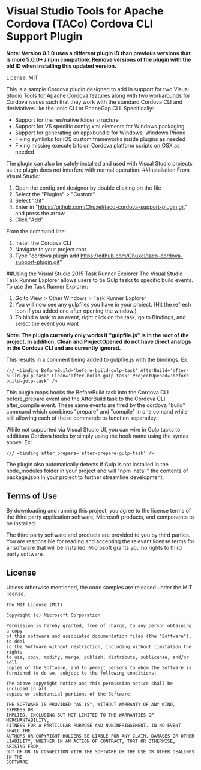 Visual Studio Tools for Apache Cordova (TACo) Cordova CLI Support Plugin
===============
**Note: Version 0.1.0 uses a different plugin ID than previous versions that is more 5.0.0+ / npm compatible. Remove versions of the plugin with the old ID when installing this updated version.**

License: MIT

This is a sample Cordova plugin designed to add in support for two Visual Studio [Tools for Apache Cordova](http://aka.ms/cordova) features along with two workarounds for Cordova issues such that they work with the standard Cordova CLI and deriviatives like the Ionic CLI or PhoneGap CLI. Specifically:

- Support for the res/native folder structure
- Support for VS specific config.xml elements for Windows packaging
- Support for generating an appxbundle for Windows, Windows Phone
- Fixing symlinks for iOS custom frameworks inside plugins as needed
- Fixing missing execute bits on Cordova platform scripts on OSX as needed

The plugin can also be safely installed and used with Visual Studio projects as the plugin does not interfere with normal operation.
##Installation
From Visual Studio:

1. Open the config.xml designer by double clicking on the file
2. Select the "Plugins" > "Custom"
3. Select "Git"
3. Enter in "https://github.com/Chuxel/taco-cordova-support-plugin.git" and press the arrow
4. Click "Add"

From the command line:

1. Install the Cordova CLI
2. Navigate to your project root
3. Type "cordova plugin add https://github.com/Chuxel/taco-cordova-support-plugin.git"

##Using the Visual Studio 2015 Task Runner Explorer
The Visual Studio Task Runner Explorer allows users to tie Gulp tasks to specific build events. To use the Task Runner Explorer:

1. Go to View > Other Windows > Task Runner Explorer
2. You will now see any gulpfiles you have in your project. (Hit the refresh icon if you added one after opening the window.)
3. To bind a task to an event, right click on the task, go to Bindings, and select the event you want

**Note: The plugin currently only works if "gulpfile.js" is in the root of the project. In addition, Clean and ProjectOpened do not have direct analogs in the Cordova CLI and are currently ignored.**

This results in a comment being added to gulpfile.js with the bindings.  Ex:
~~~~~~~~~~~~~~~~~~~~~~~~~~~~~~~~~~~~~~~~~~~~~~~~~~~~~~~~~~~~~~~~~~~~~~~~~~~~~~~~
/// <binding BeforeBuild='before-build-gulp-task' AfterBuild='after-build-gulp-task' Clean='after-build-gulp-task' ProjectOpened='before-build-gulp-task' />
~~~~~~~~~~~~~~~~~~~~~~~~~~~~~~~~~~~~~~~~~~~~~~~~~~~~~~~~~~~~~~~~~~~~~~~~~~~~~~~~

This plugin maps hooks the BeforeBuild task into the Cordova CLI before\_prepare event and the AfterBuild task to the Cordova CLI after\_compile event.  These same events are fired by the cordova "build" command which combines "prepare" and "compile" in one comand while still allowing each of these commands to function separatley.

While not supported via Visual Studio UI, you can wire in Gulp tasks to additiona Cordova hooks by simply using the hook name using the syntax above. Ex:
~~~~~~~~~~~~~~~~~~~~~~~~~~~~~~~~~~~~~~~~~~~~~~~~~~~~~~~~~~~~~~~~~~~~~~~~~~~~~~~~
/// <binding after_prepare='after-prepare-gulp-task' />
~~~~~~~~~~~~~~~~~~~~~~~~~~~~~~~~~~~~~~~~~~~~~~~~~~~~~~~~~~~~~~~~~~~~~~~~~~~~~~~~

The plugin also automatically detects if Gulp is not installed in the node_modules folder in your project and will "npm install" the contents of package.json in your project to further streamline development.

## Terms of Use
By downloading and running this project, you agree to the license terms of the third party application software, Microsoft products, and components to be installed. 

The third party software and products are provided to you by third parties. You are responsible for reading and accepting the relevant license terms for all software that will be installed. Microsoft grants you no rights to third party software.


## License
Unless otherwise mentioned, the code samples are released under the MIT license.

```
The MIT License (MIT)

Copyright (c) Microsoft Corporation

Permission is hereby granted, free of charge, to any person obtaining a copy
of this software and associated documentation files (the "Software"), to deal
in the Software without restriction, including without limitation the rights
to use, copy, modify, merge, publish, distribute, sublicense, and/or sell
copies of the Software, and to permit persons to whom the Software is
furnished to do so, subject to the following conditions:

The above copyright notice and this permission notice shall be included in all
copies or substantial portions of the Software.

THE SOFTWARE IS PROVIDED "AS IS", WITHOUT WARRANTY OF ANY KIND, EXPRESS OR
IMPLIED, INCLUDING BUT NOT LIMITED TO THE WARRANTIES OF MERCHANTABILITY,
FITNESS FOR A PARTICULAR PURPOSE AND NONINFRINGEMENT. IN NO EVENT SHALL THE
AUTHORS OR COPYRIGHT HOLDERS BE LIABLE FOR ANY CLAIM, DAMAGES OR OTHER
LIABILITY, WHETHER IN AN ACTION OF CONTRACT, TORT OR OTHERWISE, ARISING FROM,
OUT OF OR IN CONNECTION WITH THE SOFTWARE OR THE USE OR OTHER DEALINGS IN THE
SOFTWARE.
```

